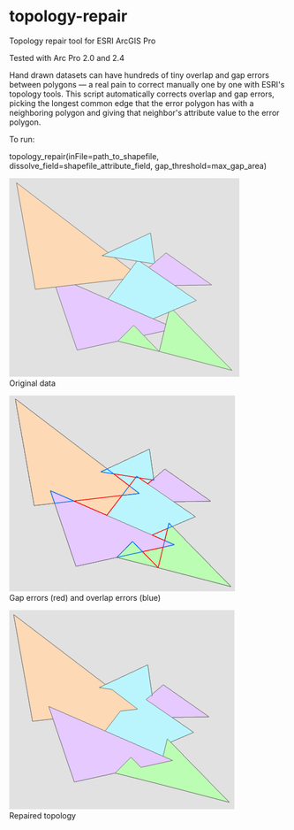 # topology-repair
Topology repair tool for ESRI ArcGIS Pro

Tested with Arc Pro 2.0 and 2.4

Hand drawn datasets can have hundreds of tiny overlap and gap errors between polygons — a real pain to correct manually one by one with ESRI's topology tools. This script automatically corrects overlap and gap errors, picking the longest common edge that the error polygon has with a neighboring polygon and giving that neighbor's attribute value to the error polygon.

To run:

topology_repair(inFile=path_to_shapefile, dissolve_field=shapefile_attribute_field, gap_threshold=max_gap_area)


![before](before.png)  
Original data

![errors](errors.png)  
Gap errors (red) and overlap errors (blue)  

![after](after.png)  
Repaired topology
